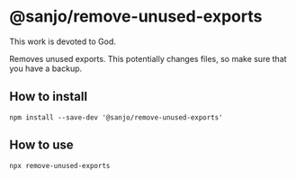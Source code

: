 # @sanjo/remove-unused-exports

This work is devoted to God.

Removes unused exports. This potentially changes files, so make sure that you have a backup.

## How to install

```
npm install --save-dev '@sanjo/remove-unused-exports'
```

## How to use

```sh
npx remove-unused-exports
```
